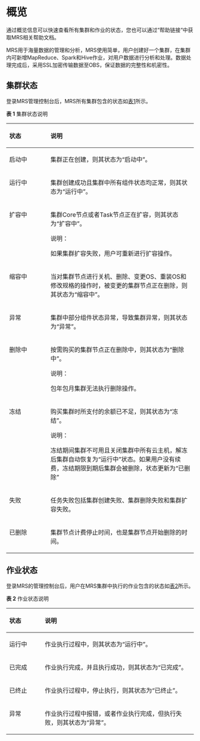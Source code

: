# 概览<a name="ZH-CN_TOPIC_0012799688"></a>

通过概览信息可以快速查看所有集群和作业的状态，您也可以通过“帮助链接“中获取MRS相关帮助文档。

MRS用于海量数据的管理和分析，MRS使用简单，用户创建好一个集群，在集群内可新增MapReduce、Spark和Hive作业，对用户数据进行分析和处理。数据处理完成后，采用SSL加密传输数据至OBS，保证数据的完整性和机密性。

## 集群状态<a name="section32672085161441"></a>

登录MRS管理控制台后，MRS所有集群包含的状态如[表1](#table164091551415)所示。 

**表 1**  集群状态说明

<a name="table164091551415"></a>
<table><thead align="left"><tr id="row440945515411"><th class="cellrowborder" valign="top" width="22%" id="mcps1.2.3.1.1"><p id="p840912551345"><a name="p840912551345"></a><a name="p840912551345"></a>状态</p>
</th>
<th class="cellrowborder" valign="top" width="78%" id="mcps1.2.3.1.2"><p id="p1640917551148"><a name="p1640917551148"></a><a name="p1640917551148"></a>说明</p>
</th>
</tr>
</thead>
<tbody><tr id="row14784105351"><td class="cellrowborder" valign="top" width="22%" headers="mcps1.2.3.1.1 "><p id="p378520517517"><a name="p378520517517"></a><a name="p378520517517"></a>启动中</p>
</td>
<td class="cellrowborder" valign="top" width="78%" headers="mcps1.2.3.1.2 "><p id="p1778510518511"><a name="p1778510518511"></a><a name="p1778510518511"></a>集群正在创建，则其状态为<span class="parmvalue" id="parmvalue19052509113557"><a name="parmvalue19052509113557"></a><a name="parmvalue19052509113557"></a>“启动中”</span>。</p>
</td>
</tr>
<tr id="row18409155844"><td class="cellrowborder" valign="top" width="22%" headers="mcps1.2.3.1.1 "><p id="p240917551947"><a name="p240917551947"></a><a name="p240917551947"></a>运行中</p>
</td>
<td class="cellrowborder" valign="top" width="78%" headers="mcps1.2.3.1.2 "><p id="p1240915559419"><a name="p1240915559419"></a><a name="p1240915559419"></a>集群创建成功且集群中所有组件状态均正常，则其状态为<span class="parmvalue" id="parmvalue36149120116"><a name="parmvalue36149120116"></a><a name="parmvalue36149120116"></a>“运行中”</span>。</p>
</td>
</tr>
<tr id="row22424270134224"><td class="cellrowborder" valign="top" width="22%" headers="mcps1.2.3.1.1 "><p id="p5395408134252"><a name="p5395408134252"></a><a name="p5395408134252"></a>扩容中</p>
</td>
<td class="cellrowborder" valign="top" width="78%" headers="mcps1.2.3.1.2 "><p id="p34374878134252"><a name="p34374878134252"></a><a name="p34374878134252"></a>集群Core节点或者Task节点正在扩容，则其状态为<span class="parmvalue" id="parmvalue50076315142928"><a name="parmvalue50076315142928"></a><a name="parmvalue50076315142928"></a>“扩容中”</span>。</p>
<div class="note" id="note24527720112035"><a name="note24527720112035"></a><a name="note24527720112035"></a><span class="notetitle"> 说明： </span><div class="notebody"><p id="p19422894112035"><a name="p19422894112035"></a><a name="p19422894112035"></a>如果集群扩容失败，用户可重新进行扩容操作。</p>
</div></div>
</td>
</tr>
<tr id="row60686871104823"><td class="cellrowborder" valign="top" width="22%" headers="mcps1.2.3.1.1 "><p id="p26644537104823"><a name="p26644537104823"></a><a name="p26644537104823"></a>缩容中</p>
</td>
<td class="cellrowborder" valign="top" width="78%" headers="mcps1.2.3.1.2 "><p id="p18890004104823"><a name="p18890004104823"></a><a name="p18890004104823"></a>当对集群节点进行关机、删除、变更OS、重装OS和修改规格的操作时，被变更的集群节点正在删除，则其状态为“缩容中”。</p>
</td>
</tr>
<tr id="row2041010551541"><td class="cellrowborder" valign="top" width="22%" headers="mcps1.2.3.1.1 "><p id="p13410135511418"><a name="p13410135511418"></a><a name="p13410135511418"></a>异常</p>
</td>
<td class="cellrowborder" valign="top" width="78%" headers="mcps1.2.3.1.2 "><p id="p3410185514420"><a name="p3410185514420"></a><a name="p3410185514420"></a>集群中部分组件状态异常，导致集群异常，则其状态为<span class="parmvalue" id="parmvalue169718167277"><a name="parmvalue169718167277"></a><a name="parmvalue169718167277"></a>“异常”</span>。</p>
</td>
</tr>
<tr id="row34101551248"><td class="cellrowborder" valign="top" width="22%" headers="mcps1.2.3.1.1 "><p id="p4410125514419"><a name="p4410125514419"></a><a name="p4410125514419"></a>删除中</p>
</td>
<td class="cellrowborder" valign="top" width="78%" headers="mcps1.2.3.1.2 "><p id="p1241025512411"><a name="p1241025512411"></a><a name="p1241025512411"></a>按需购买的集群节点正在删除中，则其状态为<span class="parmvalue" id="parmvalue050355616192"><a name="parmvalue050355616192"></a><a name="parmvalue050355616192"></a>“删除中”</span>。</p>
<div class="note" id="note953634813220"><a name="note953634813220"></a><a name="note953634813220"></a><span class="notetitle"> 说明： </span><div class="notebody"><p id="p155371448183212"><a name="p155371448183212"></a><a name="p155371448183212"></a>包年包月集群无法执行删除操作。</p>
</div></div>
</td>
</tr>
<tr id="row641010551945"><td class="cellrowborder" valign="top" width="22%" headers="mcps1.2.3.1.1 "><p id="p4410165511417"><a name="p4410165511417"></a><a name="p4410165511417"></a>冻结</p>
</td>
<td class="cellrowborder" valign="top" width="78%" headers="mcps1.2.3.1.2 "><p id="p8410105513415"><a name="p8410105513415"></a><a name="p8410105513415"></a>购买集群时所支付的余额已不足，则其状态为<span class="parmvalue" id="parmvalue9295541192713"><a name="parmvalue9295541192713"></a><a name="parmvalue9295541192713"></a>“冻结”</span>。</p>
<div class="note" id="note1963392814509"><a name="note1963392814509"></a><a name="note1963392814509"></a><span class="notetitle"> 说明： </span><div class="notebody"><p id="p19634182817508"><a name="p19634182817508"></a><a name="p19634182817508"></a>冻结期间集群不可用且关闭集群中所有云主机，解冻后集群自动恢复为<span class="parmvalue" id="parmvalue16742110125119"><a name="parmvalue16742110125119"></a><a name="parmvalue16742110125119"></a>“运行中”</span>状态。如果用户没有续费，冻结期限到期后集群会被删除，状态更新为<span class="parmvalue" id="parmvalue18742171016513"><a name="parmvalue18742171016513"></a><a name="parmvalue18742171016513"></a>“已删除”</span></p>
</div></div>
</td>
</tr>
<tr id="row181601450072"><td class="cellrowborder" valign="top" width="22%" headers="mcps1.2.3.1.1 "><p id="p43316651134320"><a name="p43316651134320"></a><a name="p43316651134320"></a>失败</p>
</td>
<td class="cellrowborder" valign="top" width="78%" headers="mcps1.2.3.1.2 "><p id="p579254391456"><a name="p579254391456"></a><a name="p579254391456"></a>任务失败包括集群创建失败、集群删除失败和集群扩容失败。</p>
</td>
</tr>
<tr id="row49836442713"><td class="cellrowborder" valign="top" width="22%" headers="mcps1.2.3.1.1 "><p id="p64485928134313"><a name="p64485928134313"></a><a name="p64485928134313"></a>已删除</p>
</td>
<td class="cellrowborder" valign="top" width="78%" headers="mcps1.2.3.1.2 "><p id="p6230734011190"><a name="p6230734011190"></a><a name="p6230734011190"></a>集群节点计费停止时间，也是集群节点开始删除<span id="ph8817318771"><a name="ph8817318771"></a><a name="ph8817318771"></a>的</span>时间。</p>
</td>
</tr>
</tbody>
</table>

## 作业状态<a name="section52382216157"></a>

登录MRS的管理控制台后，用户在MRS集群中执行的作业包含的状态如[表2](#table792216529274)所示。

**表 2**  作业状态说明

<a name="table792216529274"></a>
<table><thead align="left"><tr id="row18923105282716"><th class="cellrowborder" valign="top" width="19%" id="mcps1.2.3.1.1"><p id="p3924125219279"><a name="p3924125219279"></a><a name="p3924125219279"></a>状态</p>
</th>
<th class="cellrowborder" valign="top" width="81%" id="mcps1.2.3.1.2"><p id="p492435252719"><a name="p492435252719"></a><a name="p492435252719"></a>说明</p>
</th>
</tr>
</thead>
<tbody><tr id="row16924252202713"><td class="cellrowborder" valign="top" width="19%" headers="mcps1.2.3.1.1 "><p id="p4924115212273"><a name="p4924115212273"></a><a name="p4924115212273"></a>运行中</p>
</td>
<td class="cellrowborder" valign="top" width="81%" headers="mcps1.2.3.1.2 "><p id="p5924175210279"><a name="p5924175210279"></a><a name="p5924175210279"></a>作业执行过程中，则其状态为<span class="parmvalue" id="parmvalue1072117210141"><a name="parmvalue1072117210141"></a><a name="parmvalue1072117210141"></a>“运行中”</span>。</p>
</td>
</tr>
<tr id="row8924852112720"><td class="cellrowborder" valign="top" width="19%" headers="mcps1.2.3.1.1 "><p id="p10924165217277"><a name="p10924165217277"></a><a name="p10924165217277"></a>已完成</p>
</td>
<td class="cellrowborder" valign="top" width="81%" headers="mcps1.2.3.1.2 "><p id="p792425211278"><a name="p792425211278"></a><a name="p792425211278"></a>作业执行完成，并且执行成功，则其状态为<span class="parmvalue" id="parmvalue141629919312"><a name="parmvalue141629919312"></a><a name="parmvalue141629919312"></a>“已完成”</span>。</p>
</td>
</tr>
<tr id="row992465202717"><td class="cellrowborder" valign="top" width="19%" headers="mcps1.2.3.1.1 "><p id="p59241052142716"><a name="p59241052142716"></a><a name="p59241052142716"></a>已终止</p>
</td>
<td class="cellrowborder" valign="top" width="81%" headers="mcps1.2.3.1.2 "><p id="p1792565242711"><a name="p1792565242711"></a><a name="p1792565242711"></a>作业执行过程中，停止执行，则其状态为<span class="parmvalue" id="parmvalue11689202812917"><a name="parmvalue11689202812917"></a><a name="parmvalue11689202812917"></a>“已终止”</span>。</p>
</td>
</tr>
<tr id="row15925952132720"><td class="cellrowborder" valign="top" width="19%" headers="mcps1.2.3.1.1 "><p id="p1692515528273"><a name="p1692515528273"></a><a name="p1692515528273"></a>异常</p>
</td>
<td class="cellrowborder" valign="top" width="81%" headers="mcps1.2.3.1.2 "><p id="p99251252182718"><a name="p99251252182718"></a><a name="p99251252182718"></a>作业执行过程中报错，或者作业执行完成，但执行失败，则其状态为<span class="parmvalue" id="parmvalue4182202516144"><a name="parmvalue4182202516144"></a><a name="parmvalue4182202516144"></a>“异常”</span>。</p>
</td>
</tr>
</tbody>
</table>

